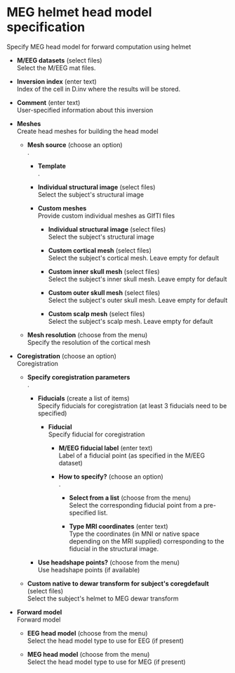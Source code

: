 # MEG helmet head model specification  
Specify MEG head model for forward computation using helmet

* **M/EEG datasets** (select files)  
Select the M/EEG mat files.

* **Inversion index** (enter text)  
Index of the cell in D.inv where the results will be stored.

* **Comment** (enter text)  
User-specified information about this inversion

* **Meshes**   
Create head meshes for building the head model

    * **Mesh source** (choose an option)  
    .

        * **Template**   
        .

        * **Individual structural image** (select files)  
        Select the subject's structural image

        * **Custom meshes**   
        Provide custom individual meshes as GIfTI files

            * **Individual structural image** (select files)  
            Select the subject's structural image

            * **Custom cortical mesh** (select files)  
            Select the subject's cortical mesh. Leave empty for default

            * **Custom inner skull mesh** (select files)  
            Select the subject's inner skull mesh. Leave empty for default

            * **Custom outer skull mesh** (select files)  
            Select the subject's outer skull mesh. Leave empty for default

            * **Custom scalp mesh** (select files)  
            Select the subject's scalp mesh. Leave empty for default

    * **Mesh resolution** (choose from the menu)  
    Specify the resolution of the cortical mesh

* **Coregistration** (choose an option)  
Coregistration

    * **Specify coregistration parameters**   
    .

        * **Fiducials** (create a list of items)  
        Specify fiducials for coregistration (at least 3 fiducials need to be specified)

            * **Fiducial**   
            Specify fiducial for coregistration

                * **M/EEG fiducial label** (enter text)  
                Label of a fiducial point (as specified in the M/EEG dataset)

                * **How to specify?** (choose an option)  
                .

                    * **Select from a list** (choose from the menu)  
                    Select the corresponding fiducial point from a pre-specified list.

                    * **Type MRI coordinates** (enter text)  
                    Type the coordinates (in MNI or native space depending on the MRI supplied) corresponding to the fiducial in the structural image.

        * **Use headshape points?** (choose from the menu)  
        Use headshape points (if available)

    * **Custom native to dewar transform for subject's coregdefault** (select files)  
    Select the subject's helmet to MEG dewar transform

* **Forward model**   
Forward model

    * **EEG head model** (choose from the menu)  
    Select the head model type to use for EEG (if present)

    * **MEG head model** (choose from the menu)  
    Select the head model type to use for MEG (if present)
